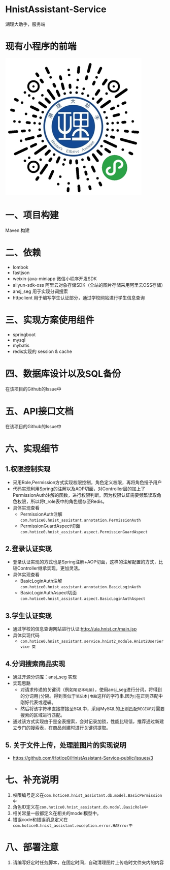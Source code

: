 # HnistAssistant-Service
湖理大助手，服务端

# 现有小程序的前端
![校园大助手](https://raw.githubusercontent.com/HotIce0/key/master/gh_d2e388ac32de_430.jpg)
# 一、项目构建
Maven 构建

# 二、依赖
- lombok
- fastjson
- weixin-java-miniapp 微信小程序开发SDK
- aliyun-sdk-oss 阿里云对象存储SDK（全站的图片存储采用阿里云OSS存储）
- ansj_seg 用于实现分词搜索
- httpclient 用于编写学生认证部分，通过学校网站进行学生信息查询

# 三、实现方案使用组件
- springboot
- mysql
- mybatis
- redis实现的 session & cache

# 四、数据库设计以及SQL备份
在该项目的Github的Issue中

# 五、API接口文档
在该项目的Github的Issue中

# 六、实现细节
## 1.权限控制实现
- 采用Role,Permission方式实现权限控制，角色定义权限，再将角色授予用户
- 代码实现利用Spring的注解以及AOP切面，对Controller层的加上了PermissionAuth注解的函数，进行权限判断。因为权限认证需要频繁读取角色权限，所以将t_role表中的角色缓存至Redis。
- 具体实现查看
    - PermissionAuth注解`com.hotice0.hnist_assistant.annotation.PermissionAuth`
    - PermissionGuardAspect切面`com.hotice0.hnist_assistant.aspect.PermissionGuardAspect`

## 2.登录认证实现
- 登录认证实现的方式也是Spring注解+AOP切面，这样的注解配置的方式，比较Controller继承实现，更加灵活。
- 具体实现查看
    - BasicLoginAuth注解`com.hotice0.hnist_assistant.annotation.BasicLoginAuth`
    - BasicLoginAuthAspect切面`com.hotice0.hnist_assistant.aspect.BasicLoginAuthAspect`

## 3.学生认证实现
- 通过学校的信息查询网站进行认证:http://uia.hnist.cn/main.jsp
- 具体实现代码
    - `com.hotice0.hnist_assistant.service.hnist2_module.Hnist2UserService 类`

## 4.分词搜索商品实现
- 通过开源分词库：ansj_seg 实现
- 实现思路
    - 对请求传递的关键词（例如`笔记本电脑`），使用ansj_seg进行分词，将得到的分词用`|`分隔。得到类似于`笔记本|电脑`这样的字符串.因为`|`在正则匹配中刚好代表或逻辑。
    - 然后将该字符串直接拼接至SQL中，采用MySQL的正则匹配`REGEXP`对需要搜索的区域进行匹配。
- 通过该方式实现由于是全表搜索，会对记录加锁，性能比较低，推荐通过新建立专门的搜索表，在商品创建时进行关键词提取。

## 5. 关于文件上传，处理脏图片的实现说明
- https://github.com/HotIce0/HnistAssistant-Service-public/issues/3

# 七、补充说明
1. 权限编号定义在`com.hotice0.hnist_assistant.db.model.BasicPermission中`
2. 角色ID定义在`com.hotice0.hnist_assistant.db.model.BasicRole中`
3. 相关常量一般都定义在相关的model模型中。
4. 错误code和错误消息定义在`com.hotice0.hnist_assistant.exception.error.HAError中`

# 八、部署注意
1. 请编写好定时任务脚本，在固定时间，自动清理图片上传临时文件夹内的内容
